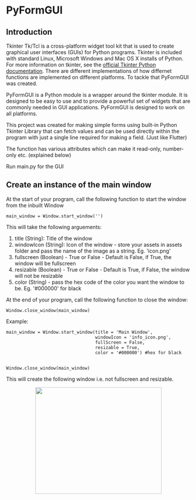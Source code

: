 # PyFormGUI

## Introduction

Tkinter Tk/Tcl is a cross-platform widget tool kit that is used to create graphical user interfaces (GUIs) for Python programs. Tkinter is included with standard Linux, Microsoft Windows and Mac OS X installs of Python. For more information on tkinter, see the [official Tkinter Python documentation](https://docs.python.org/3/library/tkinter.html). There are different implementations of how differnet functions are implemented on different platforms. To tackle that PyFormGUI was created.

PyFormGUI is a Python module is a wrapper around the tkinter module. It is designed to be easy to use and to provide a powerful set of widgets that are commonly needed in GUI applications. PyFormGUI is designed to work on all platforms.

This project was created for making simple forms using built-in Python Tkinter Library that can fetch values and can be used directly within the program with just a single line required for making a field. (Just like Flutter)

The function has various attributes which can make it read-only, number-only etc. (explained below)

Run main.py for the GUI

## Create an instance of the main window

At the start of your program, call the following function to start the window from the inbuilt Window 

```
main_window = Window.start_window('')
```

This will take the following arguements:

1) title (String): Title of the window 
2) windowIcon (String): Icon of the window  - store your assets in assets folder and pass the name of the image as a string. Eg. 'icon.png'
3) fullscreen (Boolean) - True or False - Default is False, if True, the window will be fullscreen
4) resizable (Boolean) - True or False - Default is True, if False, the window will not be resizable
5) color (String) - pass the hex code of the color you want the window to be. Eg. '#000000' for black

At the end of your program, call the following function to close the window:

```
Window.close_window(main_window)
```

Example:

```
main_window = Window.start_window(title = 'Main Window', 
                                  windowIcon = 'info_icon.png', 
                                  fullScreen = False, 
                                  resizable = True,
                                  color = '#000000') #hex for black


Window.close_window(main_window)
```

This will create the following window i.e. not fullscreen and resizable.

<p align="center">
  <img width="345" height="290" src="https://user-images.githubusercontent.com/92171383/192292074-0d5551c5-dd28-401f-bac8-8f5cb0fda6f9.png">
</p>

